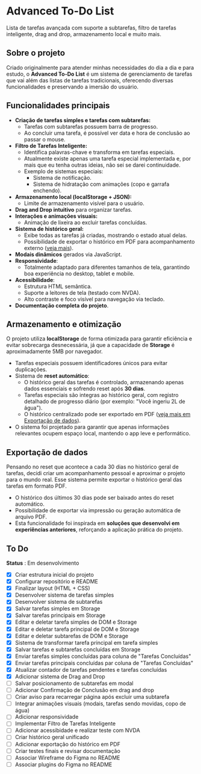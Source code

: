# Advanced To-Do List
Lista de tarefas avançada com suporte a subtarefas, filtro de tarefas inteligente, drag and drop, armazenamento local e muito mais.

## Sobre o projeto
Criado originalmente para atender minhas necessidades do dia a dia e para estudo, o **Advanced To-Do List** é um sistema de gerenciamento de tarefas que vai além das listas de tarefas tradicionais, oferecendo diversas funcionalidades e preservando a imersão do usuário.

## Funcionalidades principais

* **Criação de tarefas simples e tarefas com subtarefas:**
	* Tarefas com subtarefas possuem barra de progresso.
	* Ao concluir uma tarefa, é possível ver data e hora de conclusão ao passar o mouse.
* **Filtro de Tarefas Inteligente:**
	* Identifica palavras-chave e transforma em tarefas especiais.
	* Atualmente existe apenas uma tarefa especial implementada e, por mais que eu tenha outras ideias, não sei se darei continuidade.
	* Exemplo de sistemas especiais:
		* Sistema de notificação.
		* Sistema de hidratação com animações (copo e garrafa enchendo).
* **Armazenamento local (localStorage + JSON):**
	* Limite de armazenamento visível para o usuário. 
* **Drag and Drop intuitivo** para organizar tarefas.
* **Interações e animações visuais:**
	* Animação de lixeira ao excluir tarefas concluídas.
* **Sistema de histórico geral:**
	 * Exibe todas as tarefas já criadas, mostrando o estado atual delas.
	* Possibilidade de exportar o histórico em PDF para acompanhamento externo ([veja mais](#exportação-de-dados)).
* **Modais dinâmicos** gerados via JavaScript.
* **Responsividade**:
	* Totalmente adaptado para diferentes tamanhos de tela, garantindo boa experiência no desktop, tablet e mobile.
* **Acessibilidade**:
	* Estrutura HTML semântica.
	* Suporte a leitores de tela (testado com NVDA).
	* Alto contraste e foco visível para navegação via teclado.
* **Documentação completa do projeto**.

## Armazenamento e otimização
O projeto utiliza **localStorage** de forma otimizada para garantir eficiência e evitar sobrecarga desnecessária, já que a capacidade de **Storage** é aproximadamente 5MB por navegador.
* Tarefas especiais possuem identificadores únicos para evitar duplicações.
* Sistema de **reset automático**:
	* O histórico geral das tarefas é controlado, armazenando apenas dados essenciais e sofrendo reset após **30 dias**.
	* Tarefas especiais são integras ao histórico geral, com registro detalhado de progresso diário (por exemplo: "Você ingeriu 2L de água").
	* O histórico centralizado pode ser exportado em PDF ([veja mais em Exportação de dados](#exportação-de-dados)).
* O sistema foi projetado para garantir que apenas informações relevantes ocupem espaço local, mantendo o app leve e performático.


## Exportação de dados
Pensando no reset que acontece a cada 30 dias no histórico geral de tarefas, decidi criar um acompanhamento pessoal e aproximar o projeto para o mundo real. 
Esse sistema permite exportar o histórico geral das tarefas em formato PDF.
* O histórico dos últimos 30 dias pode ser baixado antes do reset automático.
* Possibilidade de exportar via impressão ou geração automática de arquivo PDF.
* Esta funcionalidade foi inspirada em **soluções que desenvolvi em experiências anteriores**, reforçando a aplicação prática do projeto.

## To Do 

**Status** : Em desenvolvimento
 * [x] Criar estrutura inicial do projeto
 * [x] Configurar repositório e README
 * [x] Finalizar layout (HTML + CSS)
 * [x] Desenvolver sistema de tarefas simples
 * [x] Desenvolver sistema de subtarefas
 * [x] Salvar tarefas simples em Storage
 * [x] Salvar tarefas principais em Storage
 * [x] Editar e deletar tarefa simples de DOM e Storage
 * [x] Editar e deletar tarefa principal de DOM e Storage
 * [x] Editar e deletar subtarefas de DOM e Storage
 * [x] Sistema de transformar tarefa principal em tarefa simples
 * [x] Salvar tarefas e subtarefas concluídas em Storage
 * [x] Enviar tarefas simples concluídas para coluna de "Tarefas Concluídas"
 * [x] Enviar tarefas principais concluídas par coluna de "Tarefas Concluídas"
 * [x] Atualizar contador de tarefas pendentes e tarefas concluídas
 * [x] Adicionar sistema de Drag and Drop
 * [ ] Salvar posicionamento de subtarefas em modal
 * [ ] Adicionar Confirmação de Conclusão em drag and drop
 * [ ] Criar aviso para recarregar página após excluir uma subtarefa
 * [ ] Integrar animações visuais (modais, tarefas sendo movidas, copo de água)
 * [ ] Adicionar responsividade
 * [ ] Implementar Filtro de Tarefas Inteligente
 * [ ] Adicionar acessibidade e realizar teste com NVDA
 * [ ] Criar histórico geral unificado
 * [ ] Adicionar exportação do histórico em PDF
 * [ ] Criar testes finais e revisar documentação
 * [ ] Associar Wireframe do Figma no README
 * [ ] Associar plugins do Figma no README

